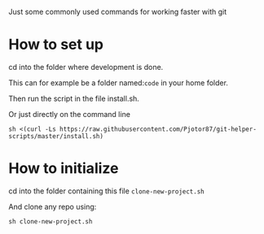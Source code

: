 Just some commonly used commands for working faster with git

# How to set up

cd into the folder where development is done.

This can for example be a folder named:```code``` in your home folder.

Then run the script in the file install.sh.

Or just directly on the command line
```
sh <(curl -Ls https://raw.githubusercontent.com/Pjotor87/git-helper-scripts/master/install.sh)
```

# How to initialize

cd into the folder containing this file ```clone-new-project.sh```

And clone any repo using:
```
sh clone-new-project.sh
```
